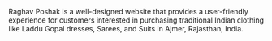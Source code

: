 Raghav Poshak is a well-designed website that provides a user-friendly experience for customers interested in purchasing traditional Indian clothing like Laddu Gopal dresses, Sarees, and Suits in Ajmer, Rajasthan, India.
